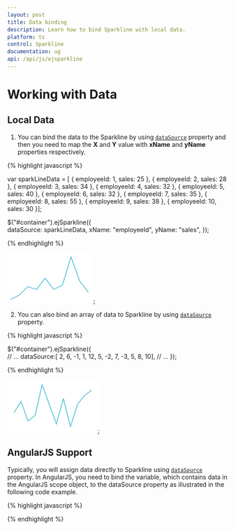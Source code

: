 ```yaml
---
layout: post
title: Data binding
description: Learn how to bind Sparkline with local data.
platform: ts
control: Sparkline
documentation: ug
api: /api/js/ejsparkline
---
```


# Working with Data

## Local Data

1. You can bind the data to the Sparkline by using [`dataSource`](../api/ejsparkline#members:datasource) property and then you need to map the **X** and **Y** value with **xName** and **yName** properties respectively.

{% highlight javascript %}

var sparkLineData = [
{ employeeId: 1, sales: 25 },
{ employeeId: 2, sales: 28 },
{ employeeId: 3, sales: 34 },
{ employeeId: 4, sales: 32 },
{ employeeId: 5, sales: 40 },
{ employeeId: 6, sales: 32 },
{ employeeId: 7, sales: 35 },
{ employeeId: 8, sales: 55 },
{ employeeId: 9, sales: 38 },
{ employeeId: 10, sales: 30 }];
    
$("#container").ejSparkline({	
     dataSource: sparkLineData,
     xName: "employeeId",
     yName: "sales",
});

{% endhighlight %}


![](/js/Sparkline/Working-with-Data_images/Working-with-Data_img1.png); 

2. You can also bind an array of data to Sparkline by using [`dataSource`](../api/ejsparkline#members:datasource) property.  

{% highlight javascript %}

$("#container").ejSparkline({  
      // ...
      dataSource:[ 2, 6, -1, 1, 12, 5, -2, 7, -3, 5, 8, 10],
      // ...
   });

{% endhighlight %}

![](/js/Sparkline/Working-with-Data_images/Working-with-Data_img2.png); 

## AngularJS Support

Typically, you will assign data directly to Sparkline using [`dataSource`](../api/ejsparkline#members:datasource) property. In AngularJS, you need to bind the variable, which contains data in the AngularJS scope object, to the dataSource property as illustrated in the following code example.

{% highlight javascript %}

<html ng-app="syncApp">
     <head>
         <script type="text/javascript" src="http://cdn.syncfusion.com/js/assets/external/jquery-2.1.4.min.js"></script>
         <script src="http://cdn.syncfusion.com/js/assets/external/angular.min.js"></script>
         <script src="https://cdn.syncfusion.com/14.2.0.26/js/web/ej.web.all.min.js"></script>
         <script src="https://cdn.syncfusion.com/14.2.0.26/js/common/ej.widget.angular.min.js"></script>
     </head>
<body ng-controller="sparkline">
<div id="column" ej-sparkline e-datasource="sparkLineData"></div>
<script>
    var data = [2, 6, -1, 1, 12, 5, -2, 7, -3, 5, 8, 10, ];	 
  
   angular.module('syncApp',['ejangular']).controller("sparkline",function($scope){    
    $scope.sparkLineData = data;
});
</script>
</body>
</html>

{% endhighlight %}

